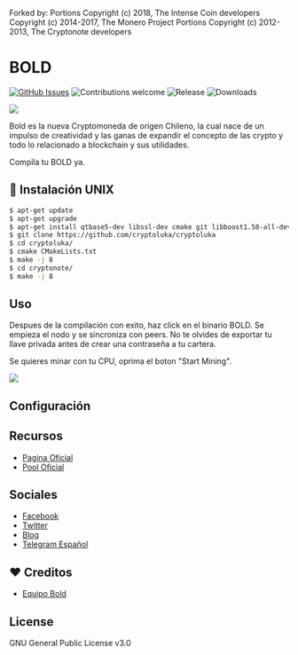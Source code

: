 Forked by:
Portions Copyright (c) 2018, The Intense Coin developers 
Copyright (c) 2014-2017, The Monero Project Portions 
Copyright (c) 2012-2013, The Cryptonote developers

# BOLD

[![GitHub Issues](https://img.shields.io/github/issues/cryptoluka/cryptoluka.svg?style=flat-square)](https://github.com/cryptoluka/cryptoluka/issues)
![Contributions welcome](https://img.shields.io/badge/contributions-welcome-orange.svg?style=flat-square)
![Release](https://img.shields.io/github/release/cryptoluka/cryptoluka.svg?style=flat-square)
![Downloads](https://img.shields.io/github/downloads/cryptoluka/cryptoluka/latest/total.svg)

<img src="https://www.boldprivate.network/images/isologo-bold.svg">

Bold es la nueva Cryptomoneda de origen Chileno, la cual nace de un impulso de creatividad y las ganas de expandir el concepto de las crypto y todo lo relacionado a blockchain y sus utilidades.

Compila tu BOLD ya.


## 💾 Instalación UNIX


```bash
$ apt-get update
$ apt-get upgrade
$ apt-get install qtbase5-dev libssl-dev cmake git libboost1.58-all-dev build-essential g++
$ git clone https://github.com/cryptoluka/cryptoluka
$ cd cryptoluka/
$ cmake CMakeLists.txt
$ make -j 8
$ cd cryptonote/
$ make -j 8
```

## Uso

Despues de la compilación con exito, haz click en el binario BOLD. Se empieza el nodo y se sincroniza con peers. No te olvides de exportar tu llave privada antes de crear una contraseña a tu cartera.

Se quieres minar con tu CPU, oprima el boton "Start Mining".

<img src="https://i.imgur.com/PKGrDeZ.png">


## Configuración


## Recursos
* [Pagina Oficial](https://www.boldprivate.network/)
* [Pool Oficial](http://pool.cryptoluka.cl)

## Sociales
* [Facebook](https://www.facebook.com/cryptoluka)
* [Twitter](https://twitter.com/LukaCLP)
* [Blog](https://www.cryptoluka.com/blog)
* [Telegram Español](https://t.me/cryptoluka)

## ❤️ Creditos
* [Equipo Bold](https://github.com/cryptoluka/cryptoluka)

## License
GNU General Public License v3.0
